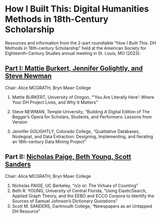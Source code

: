 # How I Built This: Digital Humanities Methods in 18th-Century Scholarship

Resources and information from the 2-part roundtable "How I Built This: DH Methods in 18th-century Scholarship" held at the American Society for Eighteenth-Century Studies annual meeting in St. Louis, MO (2023).

## [Part I: Mattie Burkert, Jennifer Golightly, and Steve Newman](dh-methods-1.md)

Chair: Alice MCGRATH, Bryn Mawr College

1. Mattie BURKERT, University of Oregon, “‘You Are Literally Here’: Where Your DH Project Lives, and Why It Matters”

2. Steve NEWMAN, Temple University, “Building A Digital Edition of The Beggar’s Opera for Scholars, Students, and Performers: Lessons from Version 

3. Jennifer GOLIGHTLY, Colorado College, “Qualitative Databases, Nodegoat, and Data Extraction: Designing, Implementing, and Iterating an 18th-century Data Mining Project”

## Part II: [Nicholas Paige, Beth Young, Scott Sanders]()

Chair: Alice MCGRATH, Bryn Mawr College

1. Nicholas PAIGE, UC Berkeley, “n/o or: The Virtues of Counting”
2. Beth R. YOUNG, University of Central Florida, “Using ElasticSearch, Applied Graph Theory, and the EEBO and ECCO Corpora to Identify the Sources of Samuel Johnson’s Dictionary Quotations”
3. Scott M. SANDERS, Dartmouth College, “Newspapers as an Untapped DH Resource”